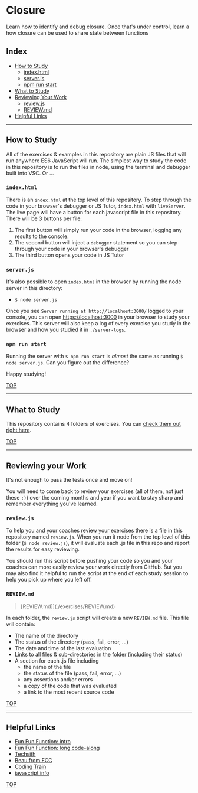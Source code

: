 # Closure

Learn how to identify and debug closure.  Once that's under control, learn a how closure can be used to share state between functions

## Index

* [How to Study](#how-to-study)
  * [index.html](#indexhtml)
  * [server.js](#serverjs)
  * [npm run start](#npm-run-start)
* [What to Study](#what-to-study)
* [Reviewing Your Work](#reviewing-your-work)
  * [review.js](#reviewjs)
  * [REVIEW.md](#reviewmd)
* [Helpful Links](#helpful-links)

---

## How to Study

All of the exercises & examples in this repository are plain JS files that will run anywhere ES6 JavaScript will run.  The simplest way to study the code in this repository is to run the files in node, using the terminal and debugger built into VSC. Or ...

### `index.html`

There is an `index.html` at the top level of this repository.  To step through the code in your browser's debugger or JS Tutor, `index.html` with `liveServer`.  The live page will have a button for each javascript file in this repository.  There will be 3 buttons per file:

1. The first button will simply run your code in the browser, logging any results to the console.
1. The second button will inject a `debugger` statement so you can step through your code in your browser's debugger
1. The third button opens your code in JS Tutor

### `server.js`

It's also possible to open `index.html` in the browser by running the node server in this directory:

* `$ node server.js`

Once you see `Server running at http://localhost:3000/` logged to your console, you can open [https://localhost:3000](https://localhost:3000) in your browser to study your exercises.  This server will also keep a log of every exercise you study in the browser and how you studied it in `./server-logs`.

### `npm run start`

Running the server with `$ npm run start` is _almost_ the same as running `$ node server.js`.  Can you figure out the difference?

Happy studying!

[TOP](#closure)

---

## What to Study

This repository contains 4 folders of exercises. You can [check them out right here](./exercises/REVIEW.md).

[TOP](#closure)

---

## Reviewing your Work

It's not enough to pass the tests once and move on!

You will need to come back to review your exercises (all of them, not just these `:)`) over the coming months and year if you want to stay sharp and remember everything you've learned.

### `review.js`

To help you and your coaches review your exercises there is a file in this repository named `review.js`.  When you run it node from the top level of this folder (`$ node review.js`), it will evaluate each .js file in this repo and report the results for easy reviewing.

You should run this script before pushing your code so you and your coaches can more easily review your work directly from GitHub.  But you may also find it helpful to run the script at the end of each study session to help you pick up where you left off.

### `REVIEW.md`

> [REVIEW.md]](./exercises/REVIEW.md)

In each folder, the `review.js` script will create a new `REVIEW.md` file.  This file will contain:

* The name of the directory
* The status of the directory (pass, fail, error, ...)
* The date and time of the last evaluation
* Links to all files & sub-directories in the folder (including their status)
* A section for each .js file including
  * the name of the file
  * the status of the file (pass, fail, error, ...)
  * any assertions and/or errors
  * a copy of the code that was evaluated
  * a link to the most recent source code

[TOP](#closure)

---

## Helpful Links

<ul>
  <li>
    <a href='https://www.youtube.com/watch?v=CQqwU2Ixu-U' target='_blank'>Fun Fun Function: intro</a>
  </li>
  <li>
    <a href='https://www.youtube.com/watch?v=F3EsDDp4VXg' target='_blank'>Fun Fun Function: long code-along</a>
  </li>
  <li>
    <a href='https://www.youtube.com/watch?v=71AtaJpJHw0' target='_blank'>Techsith</a>
  </li>
  <li>
    <a href='https://www.youtube.com/watch?v=1JsJx1x35c0' target='_blank'>Beau from FCC</a>
  </li>
  <li>
    <a href='https://www.youtube.com/watch?v=-jysK0nlz7A' target='_blank'>Coding Train</a>
  </li>
  <li>
    <a href='https://javascript.info/closure' target='_blank'>javascript.info</a>
  </li>
</ul>


[TOP](#closure)
